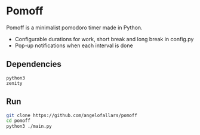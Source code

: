 # Pomoff

Pomoff is a minimalist pomodoro timer made in Python.

- Configurable durations for work, short break and long break in config.py
- Pop-up notifications when each interval is done

## Dependencies

```
python3
zenity
```

## Run

```bash
git clone https://github.com/angelofallars/pomoff
cd pomoff
python3 ./main.py
```
